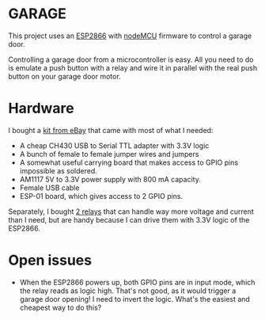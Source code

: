 # GARAGE

This project uses an [ESP2866](http://www.esp8266.com) with [nodeMCU](http://nodemcu.com/index_cn.html) firmware to control a garage door.

Controlling a garage door from a microcontroller is easy. All you need to do is emulate a push button with a relay and wire it in parallel with the real push button on your garage door motor.

# Hardware

I bought a [kit from eBay](http://www.ebay.com/itm/281519483801?_trksid=p2059210.m2749.l2649) that came with most of what I needed:
* A cheap CH430 USB to Serial TTL adapter with 3.3V logic
* A bunch of female to female jumper wires and jumpers
* A somewhat useful carrying board that makes access to GPIO pins impossible as soldered.
* AM1117 5V to 3.3V power supply with 800 mA capacity.
* Female USB cable
* ESP-01 board, which gives access to 2 GPIO pins.

Separately, I bought [2 relays](http://www.ebay.com/itm/2pcs-3V-Relay-High-Level-Driver-Module-optocouple-Relay-Moduele-for-Arduino-/141523155660?) that can handle way more voltage and current than I need, but are handy because I can drive them with 3.3V logic of the ESP2866.

# Open issues

* When the ESP2866 powers up, both GPIO pins are in input mode, which the relay reads as logic high. That's not good, as it would trigger a garage door opening! I need to invert the logic. What's the easiest and cheapest way to do this?
